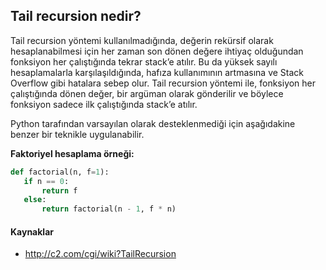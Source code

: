 ## Tail recursion nedir?

Tail recursion yöntemi kullanılmadığında, değerin rekürsif olarak hesaplanabilmesi için her zaman son dönen değere ihtiyaç olduğundan fonksiyon her çalıştığında tekrar stack’e atılır. Bu da yüksek sayılı hesaplamalarla karşılaşıldığında, hafıza kullanımının artmasına ve Stack Overflow gibi hatalara sebep olur. Tail recursion yöntemi ile, fonksiyon her çalıştığında dönen değer, bir argüman olarak gönderilir ve böylece fonksiyon sadece ilk çalıştığında stack’e atılır.

Python tarafından varsayılan olarak desteklenmediği için aşağıdakine benzer bir teknikle uygulanabilir.

**Faktoriyel hesaplama örneği:**

```python
def factorial(n, f=1):
   if n == 0:
       return f
   else:
       return factorial(n - 1, f * n)
```

#### Kaynaklar

* http://c2.com/cgi/wiki?TailRecursion
